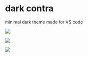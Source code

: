# dark contra 
minimal dark theme made for VS code

![](https://raw.githubusercontent.com/xgreenapple/dark-contra/main/images/dark-contra)

![](https://raw.githubusercontent.com/xgreenapple/dark-contra/main/images/dark-contra2)

![](https://raw.githubusercontent.com/xgreenapple/dark-contra/main/images/dark-contra3)
